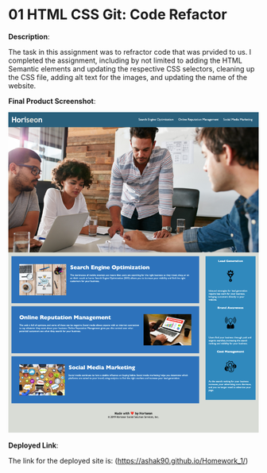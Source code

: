 # 01 HTML CSS Git: Code Refactor

**Description**: 

The task in this assignment was to refractor code that was prvided to us. I completed the assignment, including by not limited to adding the HTML Semantic elements and updating the respective CSS selectors, cleaning up the CSS file, adding alt text for the images, and updating the name of the website. 

**Final Product Screenshot**: 

![Screenshot](./assets/images/horiseon.jpg)

**Deployed Link**:

The link for the deployed site is: (https://ashak90.github.io/Homework_1/)





